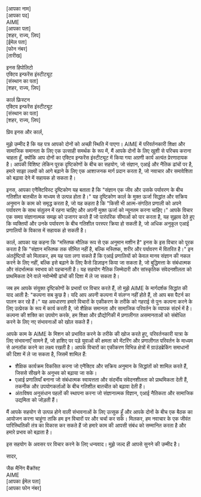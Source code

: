 [आपका नाम]  
[आपका पद]  
AIME  
[आपका पता]  
[शहर, राज्य, ज़िप]  
[ईमेल पता]  
[फोन नंबर]  
[तारीख]  

इनस हिपोलिटो  
एक्टिव इन्फरेंस इंस्टीट्यूट  
[संस्थान का पता]  
[शहर, राज्य, ज़िप]  

कार्ल फ्रिस्टन  
एक्टिव इन्फरेंस इंस्टीट्यूट  
[संस्थान का पता]  
[शहर, राज्य, ज़िप]  

प्रिय इनस और कार्ल,

मुझे उम्मीद है कि यह पत्र आपको दोनों को अच्छी स्थिति में पाएगा। AIME में परिवर्तनकारी शिक्षा और सामाजिक समानता के लिए एक उत्साही समर्थक के रूप में, मैं आपके दोनों के लिए खुशी से परिचय कराना चाहता हूँ, क्योंकि आप दोनों का एक्टिव इन्फरेंस इंस्टीट्यूट में किया गया अग्रणी कार्य अत्यंत प्रेरणादायक है। आपकी विशिष्ट लेकिन पूरक दृष्टिकोणों के बीच का सहयोग, जो संज्ञान, एआई और नैतिक ढांचों पर है, हमारे साझा लक्ष्यों को आगे बढ़ाने के लिए एक आशाजनक मार्ग प्रदान करता है, जो नवाचार और समावेशिता को बढ़ावा देने में सहायक हो सकता है।

इनस, आपका एनैक्टिविस्ट दृष्टिकोण यह बताता है कि "संज्ञान एक जीव और उसके पर्यावरण के बीच गतिशील बातचीत के माध्यम से उत्पन्न होता है।" यह दृष्टिकोण कार्ल के मुक्त ऊर्जा सिद्धांत और सक्रिय अनुमान के काम को समृद्ध करता है, जो यह कहता है कि "किसी भी आत्म-संगठित प्रणाली को अपने पर्यावरण के साथ संतुलन में रहना चाहिए और अपनी मुक्त ऊर्जा को न्यूनतम करना चाहिए।" आपके विचार एक समग्र संज्ञानात्मक समझ को उजागर करते हैं जो पारंपरिक सीमाओं को पार करता है, यह सुझाव देते हुए कि व्यक्तियों और उनके पर्यावरण के बीच गतिशील परस्पर क्रिया हो सकती है, जो अधिक अनुकूल एआई प्रणालियों के विकास में सहायक हो सकती है।

कार्ल, आपका यह कहना कि "मस्तिष्क मौलिक रूप से एक अनुमान मशीन है" इनस के इस विचार को पूरक करता है कि "संज्ञान मस्तिष्क तक सीमित नहीं है, बल्कि मस्तिष्क, शरीर और पर्यावरण में वितरित है।" इन अंतर्दृष्टियों को मिलाकर, हम यह पता लगा सकते हैं कि एआई प्रणालियों को केवल मानव संज्ञान की नकल करने के लिए नहीं, बल्कि इसे बढ़ाने के लिए कैसे डिज़ाइन किया जा सकता है, जो बुद्धिमत्ता के संबंधात्मक और संदर्भात्मक स्वभाव को पहचानती है। यह सहयोग नैतिक जिम्मेदारी और सांस्कृतिक संवेदनशीलता को प्राथमिकता देने वाले नवोन्मेषी ढांचों की दिशा में ले जा सकता है।

जब हम आपके संयुक्त दृष्टिकोणों के प्रभावों पर विचार करते हैं, तो मुझे AIME के मार्गदर्शक सिद्धांत की याद आती है: "कल्पना सब कुछ है। यदि आप अपनी कल्पना में संलग्न नहीं होते हैं, तो आप बस पैटर्न का पालन कर रहे हैं।" यह अवधारणा हमारे विचारों के एकीकरण के तरीके को गहराई से पुनः कल्पना करने के लिए उत्प्रेरक के रूप में कार्य करती है, जो शैक्षिक समानता और सामाजिक परिवर्तन के व्यापक संदर्भ में है। कल्पना की शक्ति का उपयोग करके, हम शिक्षा और प्रौद्योगिकी में प्रणालीगत असमानताओं को संबोधित करने के लिए नए संभावनाओं को खोल सकते हैं।

आपके काम के AIME के मिशन को प्रभावित करने के तरीके की खोज करते हुए, परिवर्तनकारी यात्रा के लिए संभावनाएँ सामने हैं, जो हाशिए पर पड़े युवाओं की क्षमता को मेंटरिंग और प्रणालीगत परिवर्तन के माध्यम से अनलॉक करने का लक्ष्य रखती है। आपके विचारों का एकीकरण विभिन्न क्षेत्रों में ग्राउंडब्रेकिंग समाधानों की दिशा में ले जा सकता है, जिसमें शामिल हैं:

- शैक्षिक कार्यक्रम विकसित करना जो एनैक्टिव और सक्रिय अनुमान के सिद्धांतों को शामिल करते हैं, जिससे सीखने के अनुभव को बढ़ाया जा सके।
- एआई प्रणालियाँ बनाना जो संबंधात्मक स्वायत्तता और संदर्भीय संवेदनशीलता को प्राथमिकता देती हैं, तकनीक और उपयोगकर्ताओं के बीच गतिशील बातचीत को बढ़ावा देती हैं।
- अंतःविषय अनुसंधान पहलों की स्थापना करना जो संज्ञानात्मक विज्ञान, एआई नैतिकता और सामाजिक उद्यमिता को जोड़ती हैं।

मैं आपके सहयोग से उत्पन्न होने वाली संभावनाओं के लिए उत्सुक हूँ और आपके दोनों के बीच एक बैठक का आयोजन करना चाहूंगा ताकि हम इन विचारों पर और चर्चा कर सकें। मिलकर, हम नवाचार के एक जीवंत पारिस्थितिकी तंत्र का विकास कर सकते हैं जो हमारे काम की आपसी संबंध को सम्मानित करता है और हमारे प्रभाव को बढ़ाता है।

इस सहयोग के अवसर पर विचार करने के लिए धन्यवाद। मुझे जल्द ही आपसे सुनने की उम्मीद है।

सादर,

जैक मैनिंग बैंक्रॉफ्ट  
AIME  
[आपका ईमेल पता]  
[आपका फोन नंबर]